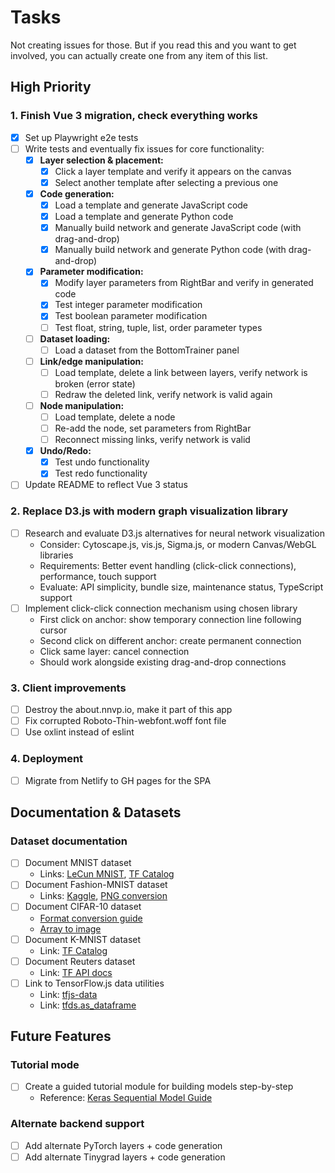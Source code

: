 # Tasks

Not creating issues for those.
But if you read this and you want to get involved, you can actually create one from any item of this list.

## High Priority

### 1. Finish Vue 3 migration, check everything works
- [x] Set up Playwright e2e tests
- [ ] Write tests and eventually fix issues for core functionality:
  - [x] **Layer selection & placement:**
    - [x] Click a layer template and verify it appears on the canvas
    - [x] Select another template after selecting a previous one
  - [x] **Code generation:**
    - [x] Load a template and generate JavaScript code
    - [x] Load a template and generate Python code
    - [x] Manually build network and generate JavaScript code (with drag-and-drop)
    - [x] Manually build network and generate Python code (with drag-and-drop)
  - [x] **Parameter modification:**
    - [x] Modify layer parameters from RightBar and verify in generated code
    - [x] Test integer parameter modification
    - [x] Test boolean parameter modification
    - [ ] Test float, string, tuple, list, order parameter types
  - [ ] **Dataset loading:**
    - [ ] Load a dataset from the BottomTrainer panel
  - [ ] **Link/edge manipulation:**
    - [ ] Load template, delete a link between layers, verify network is broken (error state)
    - [ ] Redraw the deleted link, verify network is valid again
  - [ ] **Node manipulation:**
    - [ ] Load template, delete a node
    - [ ] Re-add the node, set parameters from RightBar
    - [ ] Reconnect missing links, verify network is valid
  - [x] **Undo/Redo:**
    - [x] Test undo functionality
    - [x] Test redo functionality
- [ ] Update README to reflect Vue 3 status

### 2. Replace D3.js with modern graph visualization library
- [ ] Research and evaluate D3.js alternatives for neural network visualization
  - Consider: Cytoscape.js, vis.js, Sigma.js, or modern Canvas/WebGL libraries
  - Requirements: Better event handling (click-click connections), performance, touch support
  - Evaluate: API simplicity, bundle size, maintenance status, TypeScript support
- [ ] Implement click-click connection mechanism using chosen library
  - First click on anchor: show temporary connection line following cursor
  - Second click on different anchor: create permanent connection
  - Click same layer: cancel connection
  - Should work alongside existing drag-and-drop connections

### 3. Client improvements
- [ ] Destroy the about.nnvp.io, make it part of this app
- [ ] Fix corrupted Roboto-Thin-webfont.woff font file
- [ ] Use oxlint instead of eslint

### 4. Deployment
- [ ] Migrate from Netlify to GH pages for the SPA

## Documentation & Datasets

### Dataset documentation
- [ ] Document MNIST dataset
  - Links: [LeCun MNIST](http://yann.lecun.com/exdb/mnist/), [TF Catalog](https://www.tensorflow.org/datasets/catalog/mnist)
- [ ] Document Fashion-MNIST dataset
  - Links: [Kaggle](https://www.kaggle.com/zalando-research/fashionmnist), [PNG conversion](https://github.com/DeepLenin/fashion-mnist_png)
- [ ] Document CIFAR-10 dataset
  - [Format conversion guide](https://stackoverflow.com/questions/57291964/how-to-convert-cifar-dataset-into-the-same-format-as-mnist)
  - [Array to image](https://stackoverflow.com/questions/902761/saving-a-numpy-array-as-an-image)
- [ ] Document K-MNIST dataset
  - Link: [TF Catalog](https://www.tensorflow.org/datasets/catalog/kmnist)
- [ ] Document Reuters dataset
  - Link: [TF API docs](https://www.tensorflow.org/api_docs/python/tf/keras/datasets/reuters)
- [ ] Link to TensorFlow.js data utilities
  - Link: [tfjs-data](https://github.com/tensorflow/tfjs-data)
  - Link: [tfds.as_dataframe](https://www.tensorflow.org/datasets/api_docs/python/tfds/as_dataframe)

## Future Features

### Tutorial mode
- [ ] Create a guided tutorial module for building models step-by-step
  - Reference: [Keras Sequential Model Guide](https://keras.io/guides/sequential_model/)

### Alternate backend support
- [ ] Add alternate PyTorch layers + code generation
- [ ] Add alternate Tinygrad layers + code generation
